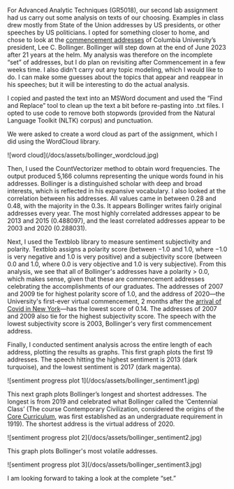<p>For Advanced Analytic Techniques (GR5018), our second lab assignment had us carry out some analysis on texts of our choosing. Examples in class drew mostly from State of the Union addresses by US presidents, or other speeches by US politicians. I opted for something closer to home, and chose to look at the <a href="https://president.columbia.edu/content/speeches-archive">commencement addresses</a> of Columbia University’s president, Lee C. Bollinger. Bollinger will step down at the end of June 2023 after 21 years at the helm. My analysis was therefore on the incomplete “set” of addresses, but I do plan on revisiting after Commencement in a few weeks time. I also didn't carry out any topic modeling, which I would like to do. I can make some guesses about the topics that appear and reappear in his speeches; but it will be interesting to do the actual analysis.</p>
<p>I copied and pasted the text into an MSWord document and used the “Find and Replace” tool to clean up the text a bit before re-pasting into .txt files. I opted to use code to remove both stopwords (provided from the Natural Language Toolkit (NLTK) corpus) and punctuation.</p>

<p>We were asked to create a word cloud as part of the assignment, which I did using the WordCloud library.</p>
![word cloud](/docs/assets/bollinger_wordcloud.jpg)

<p>Then, I used the CountVectorizer method to obtain word frequencies. The output produced 5,166 columns representing the unique words found in his addresses. Bollinger is a distinguished scholar with deep and broad interests, which is reflected in his expansive vocabulary. I also looked at the correlation between his addresses. All values came in between 0.28 and 0.48, with the majority in the 0.3s. It appears Bollinger writes fairly original addresses every year. The most highly correlated addresses appear to be 2013 and 2015 (0.488097), and the least correlated addresses appear to be 2003 and 2020 (0.288031).</p>

<p>Next, I used the Textblob library to measure sentiment subjectivity and polarity. Textblob assigns a polarity score (between −1.0 and 1.0, where −1.0 is very negative and 1.0 is very positive) and a subjectivity score (between 0.0 and 1.0, where 0.0 is very objective and 1.0 is very subjective). From this analysis, we see that all of Bollinger's addresses have a polarity > 0.0, which makes sense, given that these are commencement addresses celebrating the accomplishments of our graduates. The addresses of 2007 and 2009 tie for highest polarity score of 1.0, and the address of 2020—the University's first-ever virtual commencement, 2 months after the <a href="https://www.nytimes.com/interactive/2022/nyregion/nyc-covid-timeline.html">arrival of Covid in New York</a>—has the lowest score of 0.14. The addresses of 2007 and 2009 also tie for the highest subjectivity score. The speech with the lowest subjectivity score is 2003, Bollinger's very first commencement address.</p>

<p>Finally, I conducted sentiment analysis across the entire length of each address, plotting the results as graphs. This first graph plots the first 19 addresses. The speech hitting the highest sentiment is 2013 (dark turquoise), and the lowest sentiment is 2017 (dark magenta).</p>
![sentiment progress plot 1](/docs/assets/bollinger_sentiment1.jpg)

<p>This next graph plots Bollinger’s longest and shortest addresses. The longest is from 2019 and celebrated what Bollinger called the ‘Centennial Class’ (The course Contemporary Civilization, considered the origins of the <a href="https://bulletin.columbia.edu/columbia-college/core-curriculum/">Core Curriculum</a>, was first established as an undergraduate requirement in 1919). The shortest address is the virtual address of 2020.</p>
![sentiment progress plot 2](/docs/assets/bollinger_sentiment2.jpg)
  
<p>This graph plots Bollinger's most volatile addresses.</p>
![sentiment progress plot 3](/docs/assets/bollinger_sentiment3.jpg)

<p>I am looking forward to taking a look at the complete “set.”</p>
